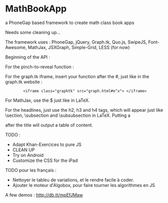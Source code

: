 MathBookApp
===========

a PhoneGap based framework to create math class book apps

Needs some cleaning up...

The framework uses : PhoneGap, jQuery, Graph.tk, Quo.js, SwipeJS, Font-Awesome, MathJax, JSXGraph, Simple-Grid, LESS (for now)

Beginning of the API : 

For the pinch-to-reveal function : 
<p class="pincher"></p>
            <div class="pinched">
                <div class='swipe'>
                    <ul>
                        <li style='display:block'><div> </div></li>
                        <li style='display:none'><div> </div></li>
                        <li style='display:none'><div> </div></li>
                        <li style='display:none'><div> </div></li>
                        <li style='display:none'><div> </div></li>
                    </ul>
                </div>
            </div>

For the graph.tk iframe, insert your function after the #, just like in the graph.tk website :

            <iframe class="graphtk" src="graph.html#e^x"> </iframe>
            
For MathJax, use the $ just like in LaTeX. 

For the headlines, just use the h2, h3 and h4 tags, which will appear just like \section, \subsection and \subsubsection in LaTeX.
Putting a

<div id="toc"></div>

after the title will output a table of content.


TODO :

- Adapt Khan-Exercices to pure JS
- CLEAN UP
- Try on Android
- Customize the CSS for the iPad

TODO pour les français : 

- Nettoyer le tableu de variations, et le rendre facile à coder.
- Ajouter le moteur d'Algobox, pour faire tourner les algorithmes en JS

A few demos : 
http://db.tt/mpEfJMaw
